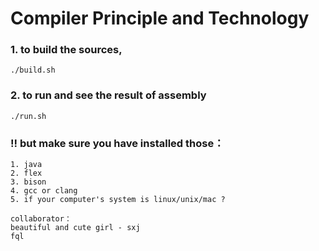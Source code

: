 # Compiler Principle and Technology

### 1. to build the sources,

~~~shell
./build.sh
~~~

### 2. to run and see the result of assembly

~~~shell
./run.sh
~~~

### !! but make sure you have installed those：

~~~shell
1. java 
2. flex
3. bison
4. gcc or clang
5. if your computer's system is linux/unix/mac ?
~~~



~~~properties
collaborator： 
beautiful and cute girl - sxj
fql
~~~

